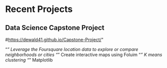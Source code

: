 # Recent Projects

## Data Science Capstone Project
#https://dewald41.github.io/Capstone-Project/"

“*” Leverage the Foursquare location data to explore or compare neighborhoods or cities
“*” Create interactive maps using Foluim
“*” K means clustering
“*” Matplotlib

<!---
Dewald41/Dewald41 is a ✨ special ✨ repository because its `README.md` (this file) appears on your GitHub profile.
You can click the Preview link to take a look at your changes.
--->
